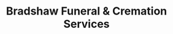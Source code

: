 ---
title: "Bradshaw Funeral & Cremation Services"
url: /minneapolis/bradshaw-funeral-und-cremation-services/
shop: Bestattungen
---